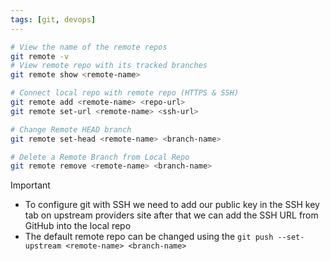 ```yaml
---
tags: [git, devops]
---
```


````bash
# View the name of the remote repos
git remote -v
# View remote repo with its tracked branches
git remote show <remote-name> 					

# Connect local repo with remote repo (HTTPS & SSH)
git remote add <remote-name> <repo-url>
git remote set-url <remote-name> <ssh-url>

# Change Remote HEAD branch
git remote set-head <remote-name> <branch-name>

# Delete a Remote Branch from Local Repo
git remote remove <remote-name> <branch-name>
````

 > [!important]
 > * To configure git with SSH we need to add our public key in the SSH key tab on upstream providers site after that we can add the SSH URL from GitHub into the local repo
 > * The default remote repo can be changed using the `git push --set-upstream <remote-name> <branch-name>`
